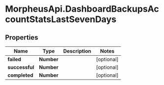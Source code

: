 # MorpheusApi.DashboardBackupsAccountStatsLastSevenDays

## Properties

Name | Type | Description | Notes
------------ | ------------- | ------------- | -------------
**failed** | **Number** |  | [optional] 
**successful** | **Number** |  | [optional] 
**completed** | **Number** |  | [optional] 


